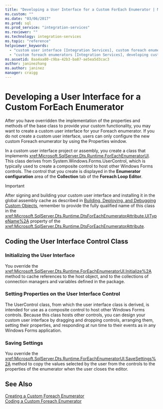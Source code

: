 ```yaml
---
title: "Developing a User Interface for a Custom ForEach Enumerator | Microsoft Docs"
ms.custom: ""
ms.date: "03/06/2017"
ms.prod: sql
ms.prod_service: "integration-services"
ms.reviewer: ""
ms.technology: integration-services
ms.topic: "reference"
helpviewer_keywords: 
  - "custom user interface [Integration Services], custom foreach enumerators"
  - "custom foreach enumerators [Integration Services], developing custom user interface"
ms.assetid: 8aa4aa80-c9ba-42b3-ba87-ae5ea5d3cac3
author: janinezhang
ms.author: janinez
manager: craigg
---
```

# Developing a User Interface for a Custom ForEach Enumerator
  After you have overridden the implementation of the properties and methods of the base class to provide your custom functionality, you may want to create a custom user interface for your Foreach enumerator. If you do not create a custom user interface, users can only configure the new custom Foreach enumerator by using the Properties window.  
  
 In a custom user interface project or assembly, you create a class that implements <xref:Microsoft.SqlServer.Dts.Runtime.ForEachEnumeratorUI>. This class derives from System.Windows.Forms.UserControl, which is typically used to create a composite control to host other Windows Forms controls. The control that you create is displayed in the **Enumerator configuration** area of the **Collection** tab of the **Foreach Loop Editor**.  
  
> [!IMPORTANT]  
>  After signing and building your custom user interface and installing it in the global assembly cache as described in [Building, Deploying, and Debugging Custom Objects](../../../integration-services/extending-packages-custom-objects/building-deploying-and-debugging-custom-objects.md), remember to provide the fully qualified name of this class in the <xref:Microsoft.SqlServer.Dts.Runtime.DtsForEachEnumeratorAttribute.UITypeName%2A> property of the <xref:Microsoft.SqlServer.Dts.Runtime.DtsForEachEnumeratorAttribute>.  
  
## Coding the User Interface Control Class  
  
### Initializing the User Interface  
 You override the <xref:Microsoft.SqlServer.Dts.Runtime.ForEachEnumeratorUI.Initialize%2A> method to cache references to the host object, and to the collections of connection managers and variables defined in the package.  
  
### Setting Properties on the User Interface Control  
 The UserControl class, from which the user interface class is derived, is intended for use as a composite control to host other Windows Forms controls. Because this class hosts other controls, you can design your custom user interface by dragging and dropping controls, arranging them, setting their properties, and responding at run time to their events as in any Windows Forms application.  
  
### Saving Settings  
 You override the <xref:Microsoft.SqlServer.Dts.Runtime.ForEachEnumeratorUI.SaveSettings%2A> method to copy the values selected by the user from the controls to the properties of the enumerator when the user closes the editor.  
  
## See Also  
 [Creating a Custom Foreach Enumerator](../../../integration-services/extending-packages-custom-objects/foreach-enumerator/creating-a-custom-foreach-enumerator.md)   
 [Coding a Custom Foreach Enumerator](../../../integration-services/extending-packages-custom-objects/foreach-enumerator/coding-a-custom-foreach-enumerator.md)  
  
  
